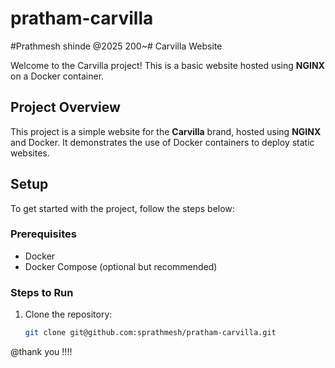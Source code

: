 
# pratham-carvilla
#Prathmesh shinde @2025
200~# Carvilla Website

Welcome to the Carvilla project! This is a basic website hosted using **NGINX** on a Docker container.

## Project Overview

This project is a simple website for the **Carvilla** brand, hosted using **NGINX** and Docker. It demonstrates the use of Docker containers to deploy static websites.

## Setup

To get started with the project, follow the steps below:

### Prerequisites

- Docker
- Docker Compose (optional but recommended)

### Steps to Run

1. Clone the repository:
   ```bash
   git clone git@github.com:sprathmesh/pratham-carvilla.git

@thank you !!!!



